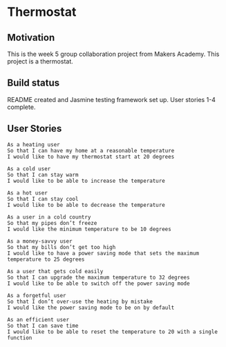 # Thermostat

## Motivation

This is the week 5 group collaboration project from Makers Academy.
This project is a thermostat.

## Build status

README created and Jasmine testing framework set up. User stories 1-4 complete.

## User Stories

```
As a heating user
So that I can have my home at a reasonable temperature
I would like to have my thermostat start at 20 degrees

As a cold user
So that I can stay warm
I would like to be able to increase the temperature

As a hot user
So that I can stay cool
I would like to be able to decrease the temperature

As a user in a cold country
So that my pipes don’t freeze
I would like the minimum temperature to be 10 degrees

As a money-savvy user
So that my bills don’t get too high
I would like to have a power saving mode that sets the maximum temperature to 25 degrees

As a user that gets cold easily
So that I can upgrade the maximum temperature to 32 degrees
I would like to be able to switch off the power saving mode

As a forgetful user
So that I don’t over-use the heating by mistake
I would like the power saving mode to be on by default

As an efficient user
So that I can save time
I would like to be able to reset the temperature to 20 with a single function
```
